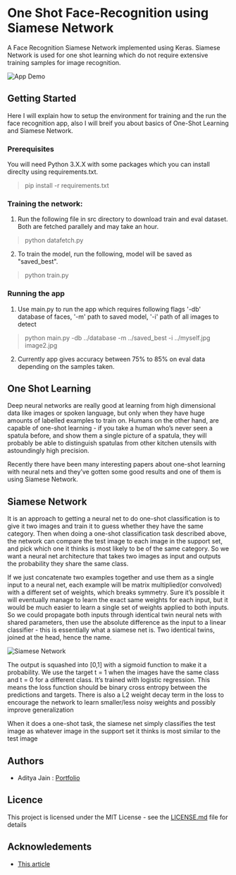 # One Shot Face-Recognition using Siamese Network
A Face Recognition Siamese Network implemented using Keras. Siamese Network is used for one shot learning which do not require extensive training samples for image recognition.

![App Demo](https://github.com/adityajn105/Face-Recognition-Siamese-Network/blob/master/screenshots/test1.png) 


## Getting Started
Here I will explain how to setup the environment for training and the run the face recognition app, also I will breif you about basics of One-Shot Learning and Siamese Network.

### Prerequisites
You will need Python 3.X.X with some packages which you can install direclty using requirements.txt.
> pip install -r requirements.txt

### Training the network:
1. Run the following file in src directory to download train and eval dataset. Both are fetched parallely and may take an hour.
> python datafetch.py

2. To train the model, run the following, model will be saved as "saved_best".
> python train.py

### Running the app
1. Use main.py to run the app which requires following flags '-db' database of faces, '-m' path to saved model, '-i' path of all images to detect
>  python main.py -db ../database -m ../saved_best -i ../myself.jpg image2.jpg

2. Currently app gives accuracy between 75% to 85% on eval data depending on the samples taken.

## One Shot Learning
Deep neural networks are really good at learning from high dimensional data like images or spoken language, but only when they have huge amounts of labelled examples to train on. Humans on the other hand, are capable of one-shot learning - if you take a human who’s never seen a spatula before, and show them a single picture of a spatula, they will probably be able to distinguish spatulas from other kitchen utensils with astoundingly high precision. 

Recently there have been many interesting papers about one-shot learning with neural nets and they’ve gotten some good results and one of them is using Siamese Network.

## Siamese Network
It is an approach to getting a neural net to do one-shot classification is to give it two images and train it to guess whether they have the same category. Then when doing a one-shot classification task described above, the network can compare the test image to each image in the support set, and pick which one it thinks is most likely to be of the same category. So we want a neural net architecture that takes two images as input and outputs the probability they share the same class.

If we just concatenate two examples together and use them as a single input to a neural net, each example will be matrix multiplied(or convolved) with a different set of weights, which breaks symmetry. Sure it’s possible it will eventually manage to learn the exact same weights for each input, but it would be much easier to learn a single set of weights applied to both inputs. So we could propagate both inputs through identical twin neural nets with shared parameters, then use the absolute difference as the input to a linear classifier - this is essentially what a siamese net is. Two identical twins, joined at the head, hence the name.

![Siamese Network](https://github.com/adityajn105/Face-Recognition-Siamese-Network/blob/master/screenshots/siamese.png) 

The output is squashed into [0,1] with a sigmoid function to make it a probability. We use the target t = 1 when the images have the same class and t = 0 for a different class. It’s trained with logistic regression. This means the loss function should be binary cross entropy between the predictions and targets. There is also a L2 weight decay term in the loss to encourage the network to learn smaller/less noisy weights and possibly improve generalization

When it does a one-shot task, the siamese net simply classifies the test image as whatever image in the support set it thinks is most similar to the test image

## Authors
* Aditya Jain : [Portfolio](https://adityajn105.github.io)

## Licence
This project is licensed under the MIT License - see the [LICENSE.md](https://github.com/adityajn105/Face-Recognition-Siamese-Network/blob/master/LICENSE) file for details

## Acknowledements
* [This article](https://sorenbouma.github.io/blog/oneshot/)


